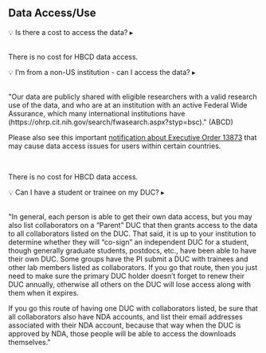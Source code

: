 
## Data Access/Use

<p>
<div id="notification-banner" class="notification-banner" onclick="toggleCollapse(this)">
  <span>
    <span class="emoji">&#x1f4a1;</span>
    <span class="text">Is there a cost to access the data?</span>
  </span>
  <span class="notification-arrow">▸</span>
</div>

<div class="notification-collapsible-content">
<br>
<p>There is no cost for HBCD data access.</p>
</div>
</p>

<div id="notification-banner" class="notification-banner" onclick="toggleCollapse(this)">
  <span>
    <span class="emoji">&#x1f4a1;</span>
    <span class="text">I’m from a non-US institution - can I access the data?</span>
  </span>
  <span class="notification-arrow">▸</span>
</div>

<div class="notification-collapsible-content">
<br>
<p>"Our data are publicly shared with eligible researchers with a valid research use of the data, and who are at an institution with an active Federal Wide Assurance, which many international institutions have (https://ohrp.cit.nih.gov/search/fwasearch.aspx?styp=bsc)." (ABCD) 

Please also see this important <a href="../data_access#notification-banner">notification about Executive Order 13873</a> that may cause data access issues for users within certain countries.</p>
</div>



<div class="notification-collapsible-content">
<br>
<p>There is no cost for HBCD data access.</p>
</div>
</p>



<div id="notification-banner" class="notification-banner" onclick="toggleCollapse(this)">
  <span>
    <span class="emoji">&#x1f4a1;</span>
    <span class="text">Can I have a student or trainee on my DUC?</span>
  </span>
  <span class="notification-arrow">▸</span>
</div>

<div class="notification-collapsible-content">
<br>
<p>"In general, each person is able to get their own data access, but you may also list collaborators on a “Parent” DUC that then grants access to the data to all collaborators listed on the DUC. That said, it is up to your institution to determine whether they will “co-sign” an independent DUC for a student, though generally graduate students, postdocs, etc., have been able to have their own DUC. Some groups have the PI submit a DUC with trainees and other lab members listed as collaborators. If you go that route, then you just need to make sure the primary DUC holder doesn’t forget to renew their DUC annually, otherwise all others on the DUC will lose access along with them when it expires. </p>
<p>If you go this route of having one DUC with collaborators listed, be sure that all collaborators also have NDA accounts, and list their email addresses associated with their NDA account, because that way when the DUC is approved by NDA, those people will be able to access the downloads themselves."<p> 
</div>



